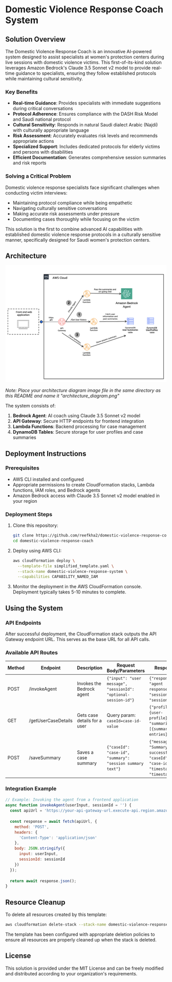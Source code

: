 # Domestic Violence Response Coach System

## Solution Overview

The Domestic Violence Response Coach is an innovative AI-powered system designed to assist specialists at women's protection centers during live sessions with domestic violence victims. This first-of-its-kind solution leverages Amazon Bedrock's Claude 3.5 Sonnet v2 model to provide real-time guidance to specialists, ensuring they follow established protocols while maintaining cultural sensitivity.

### Key Benefits

- **Real-time Guidance**: Provides specialists with immediate suggestions during critical conversations
- **Protocol Adherence**: Ensures compliance with the DASH Risk Model and Saudi national protocol
- **Cultural Sensitivity**: Responds in natural Saudi dialect Arabic (Najdi) with culturally appropriate language
- **Risk Assessment**: Accurately evaluates risk levels and recommends appropriate actions
- **Specialized Support**: Includes dedicated protocols for elderly victims and persons with disabilities
- **Efficient Documentation**: Generates comprehensive session summaries and risk reports

### Solving a Critical Problem

Domestic violence response specialists face significant challenges when conducting victim interviews:
- Maintaining protocol compliance while being empathetic
- Navigating culturally sensitive conversations
- Making accurate risk assessments under pressure
- Documenting cases thoroughly while focusing on the victim

This solution is the first to combine advanced AI capabilities with established domestic violence response protocols in a culturally sensitive manner, specifically designed for Saudi women's protection centers.

## Architecture

![Architecture Diagram](architecture_diagram.png)

*Note: Place your architecture diagram image file in the same directory as this README and name it "architecture_diagram.png"*

The system consists of:

1. **Bedrock Agent**: AI coach using Claude 3.5 Sonnet v2 model
2. **API Gateway**: Secure HTTP endpoints for frontend integration
3. **Lambda Functions**: Backend processing for case management
4. **DynamoDB Tables**: Secure storage for user profiles and case summaries

## Deployment Instructions

### Prerequisites

- AWS CLI installed and configured
- Appropriate permissions to create CloudFormation stacks, Lambda functions, IAM roles, and Bedrock agents
- Amazon Bedrock access with Claude 3.5 Sonnet v2 model enabled in your region

### Deployment Steps

1. Clone this repository:
   ```bash
   git clone https://github.com/reefkha2/domestic-violence-response-coach.git
   cd domestic-violence-response-coach
   ```

2. Deploy using AWS CLI:
   ```bash
   aws cloudformation deploy \
     --template-file simplified_template.yaml \
     --stack-name domestic-violence-response-system \
     --capabilities CAPABILITY_NAMED_IAM
   ```

3. Monitor the deployment in the AWS CloudFormation console. Deployment typically takes 5-10 minutes to complete.

## Using the System

### API Endpoints

After successful deployment, the CloudFormation stack outputs the API Gateway endpoint URL. This serves as the base URL for all API calls.

### Available API Routes

| Method | Endpoint | Description | Request Body/Parameters | Response |
|--------|----------|-------------|------------------------|----------|
| POST | /invokeAgent | Invokes the Bedrock agent | `{"input": "user message", "sessionId": "optional-session-id"}` | `{"response": "agent response", "sessionId": "session-id"}` |
| GET | /getUserCaseDetails | Gets case details for a user | Query param: `caseId=case-id-value` | `{"profile": {user-profile}, "summaries": [{summary-entries}]}` |
| POST | /saveSummary | Saves a case summary | `{"caseId": "case-id", "summary": "session summary text"}` | `{"message": "Summary saved successfully", "caseId": "case-id", "timestamp": "timestamp"}` |

### Integration Example

```javascript
// Example: Invoking the agent from a frontend application
async function invokeAgent(userInput, sessionId = '') {
  const apiUrl = 'https://your-api-gateway-url.execute-api.region.amazonaws.com/prod/invokeAgent';
  
  const response = await fetch(apiUrl, {
    method: 'POST',
    headers: {
      'Content-Type': 'application/json'
    },
    body: JSON.stringify({
      input: userInput,
      sessionId: sessionId
    })
  });
  
  return await response.json();
}
```

## Resource Cleanup

To delete all resources created by this template:

```bash
aws cloudformation delete-stack --stack-name domestic-violence-response-system
```

The template has been configured with appropriate deletion policies to ensure all resources are properly cleaned up when the stack is deleted.

## License

This solution is provided under the MIT License and can be freely modified and distributed according to your organization's requirements.
